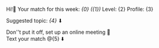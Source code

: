 Hi\!👋 Your match for this week\:
*{0} \({1}\)*
Level: {2}
Profile: {3}

Suggested topic: *{4}* ⬇

Don''t put it off, set up an online meeting 🙂  
Text your match @{5} ⬇️